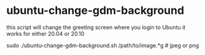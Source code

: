 # ubuntu-change-gdm-background

this script will change the greeting screen where you login to Ubuntu
it works for either 20.04 or 20.10

sudo ./ubuntu-change-gdm-background.sh  /path/to/image.*g #  jpeg or png



